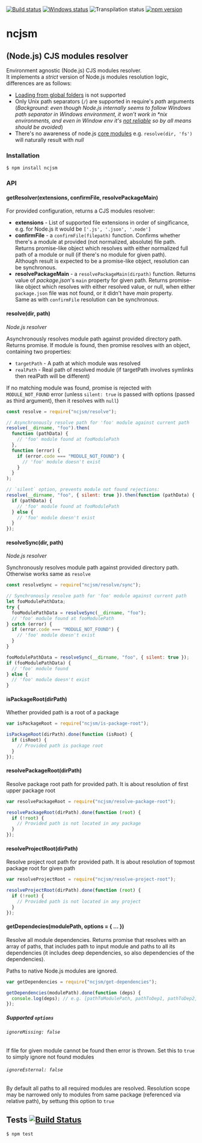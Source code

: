 [![Build status][nix-build-image]][nix-build-url]
[![Windows status][win-build-image]][win-build-url]
![Transpilation status][transpilation-image]
[![npm version][npm-image]][npm-url]

# ncjsm

## (Node.js) CJS modules resolver

Environment agnostic (Node.js) CJS modules resolver.  
It implements a _strict_ version of Node.js modules resolution logic, differences are as follows:

- [Loading from global folders](https://nodejs.org/api/all.html#all_loading_from_the_global_folders) is not supported
- Only Unix path separators (`/`) are supported in require's _path_ arguments (_Background: even though Node.js internally seems to follow Windows path separator in Windows environment, it won't work in \*nix environments, and even in Window env it's [not reliable](https://github.com/nodejs/node/issues/6049) so by all means should be avoided_)
- There's no awareness of node.js [core modules](https://nodejs.org/api/all.html#all_core_modules)
  e.g. `resolve(dir, 'fs')` will naturally result with _null_

### Installation

    $ npm install ncjsm

### API

#### getResolver(extensions, confirmFile, resolvePackageMain)

For provided configuration, returns a CJS modules resolver:

- **extensions** - List of supported file extensions in order of singificance, e.g. for Node.js it would be `['.js', '.json', '.node']`
- **confirmFile** - a `confirmFile(filepath)` function. Confirms whether there's a module at provided (not normalized, absolute) file path. Returns promise-like object which resolves with either normalized full path of a module or null (if there's no module for given path).  
  Although result is expected to be a promise-like object, resolution can be synchronous.
- **resolvePackageMain** - a `resolvePackageMain(dirpath)` function. Returns value of _package.json_'s `main` property for given path. Returns promise-like object which resolves with either resolved value, or null, when either `package.json` file was not found, or it didn't have _main_ property.  
  Same as with `confirmFile` resolution can be synchronous.

#### resolve(dir, path)

_Node.js resolver_

Asynchronously resolves module path against provided directory path.
Returns promise.
If module is found, then promise resolves with an object, containing two properties:

- `targetPath` - A path at which module was resolved
- `realPath` - Real path of resolved module (if targetPath involves symlinks then realPath will be different)

If no matching module was found, promise is rejected with `MODULE_NOT_FOUND` error (unless `silent: true` is passed with options (passed as third argument), then it resolves with `null`)

```javascript
const resolve = require("ncjsm/resolve");

// Asynchronously resolve path for 'foo' module against current path
resolve(__dirname, "foo").then(
  function (pathData) {
    // 'foo' module found at fooModulePath
  },
  function (error) {
    if (error.code === "MODULE_NOT_FOUND") {
      // 'foo' module doesn't exist
    }
  }
);

// `silent` option, prevents module not found rejections:
resolve(__dirname, "foo", { silent: true }).then(function (pathData) {
  if (pathData) {
    // 'foo' module found at fooModulePath
  } else {
    // 'foo' module doesn't exist
  }
});
```

#### resolveSync(dir, path)

_Node.js resolver_

Synchronously resolves module path against provided directory path. Otherwise works same as `resolve`

```javascript
const resolveSync = require("ncjsm/resolve/sync");

// Synchronously resolve path for 'foo' module against current path
let fooModulePathData;
try {
  fooModulePathData = resolveSync(__dirname, "foo");
  // 'foo' module found at fooModulePath
} catch (error) {
  if (error.code === "MODULE_NOT_FOUND") {
    // 'foo' module doesn't exist
  }
}

fooModulePathData = resolveSync(__dirname, "foo", { silent: true });
if (fooModulePathData) {
  // 'foo' module found
} else {
  // 'foo' module doesn't exist
}
```

#### isPackageRoot(dirPath)

Whether provided path is a root of a package

```javascript
var isPackageRoot = require("ncjsm/is-package-root");

isPackageRoot(dirPath).done(function (isRoot) {
  if (isRoot) {
    // Provided path is package root
  }
});
```

#### resolvePackageRoot(dirPath)

Resolve package root path for provided path. It is about resolution of first upper package root

```javascript
var resolvePackageRoot = require("ncjsm/resolve-package-root");

resolvePackageRoot(dirPath).done(function (root) {
  if (!root) {
    // Provided path is not located in any package
  }
});
```

#### resolveProjectRoot(dirPath)

Resolve project root path for provided path. It is about resolution of topmost package root for given path

```javascript
var resolveProjectRoot = require("ncjsm/resolve-project-root");

resolveProjectRoot(dirPath).done(function (root) {
  if (!root) {
    // Provided path is not located in any project
  }
});
```

#### getDependecies(modulePath, options = { ... })

Resolve all module dependencies. Returns promise that resolves with an array of paths, that includes path to input module and paths to all its dependencies (it includes deep dependencies, so also dependencies of the dependencies).

Paths to native Node.js modules are ignored.

```javascript
var getDependencies = require("ncjsm/get-dependencies");

getDependencies(modulePath).done(function (deps) {
  console.log(deps); // e.g. [pathToModulePath, pathToDep1, pathToDep2, ...pathToDepn]
});
```

##### Supported `options`

###### `ignoreMissing: false`

If file for given module cannot be found then error is thrown. Set this to `true` to simply ignore not found modules

###### `ignoreEsternal: false`

By default all paths to all required modules are resolved. Resolution scope may be narrowed only to modules from same package (referenced via relative path), by settung this option to `true`

## Tests [![Build Status](https://travis-ci.org/medikoo/ncjsm.svg)](https://travis-ci.org/medikoo/ncjsm)

    $ npm test

[nix-build-image]: https://semaphoreci.com/api/v1/medikoo-org/ncjsm/branches/master/shields_badge.svg
[nix-build-url]: https://semaphoreci.com/medikoo-org/ncjsm
[win-build-image]: https://ci.appveyor.com/api/projects/status/i68ocohu91ejv77k?svg=true
[win-build-url]: https://ci.appveyor.com/project/medikoo/ncjsm
[transpilation-image]: https://img.shields.io/badge/transpilation-free-brightgreen.svg
[npm-image]: https://img.shields.io/npm/v/ncjsm.svg
[npm-url]: https://www.npmjs.com/package/ncjsm
